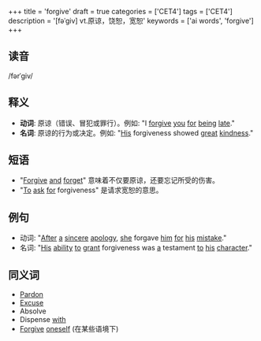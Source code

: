+++
title = 'forgive'
draft = true
categories = ['CET4']
tags = ['CET4']
description = '[fəˈgiv] vt.原谅，饶恕，宽恕'
keywords = ['ai words', 'forgive']
+++

## 读音
/fərˈɡiv/

## 释义
- **动词**: 原谅（错误、冒犯或罪行）。例如: "I [forgive](/zh/post/forgive/) [you](/zh/post/you/) [for](/zh/post/for/) [being](/zh/post/being/) [late](/zh/post/late/)." 
- **名词**: 原谅的行为或决定。例如: "[His](/zh/post/his/) forgiveness showed [great](/zh/post/great/) [kindness](/zh/post/kindness/)."

## 短语
- "[Forgive](/zh/post/forgive/) [and](/zh/post/and/) [forget](/zh/post/forget/)" 意味着不仅要原谅，还要忘记所受的伤害。
- "[To](/zh/post/to/) [ask](/zh/post/ask/) [for](/zh/post/for/) forgiveness" 是请求宽恕的意思。

## 例句
- 动词: "[After](/zh/post/after/) [a](/zh/post/a/) [sincere](/zh/post/sincere/) [apology](/zh/post/apology/), [she](/zh/post/she/) forgave [him](/zh/post/him/) [for](/zh/post/for/) [his](/zh/post/his/) [mistake](/zh/post/mistake/)."
- 名词: "[His](/zh/post/his/) [ability](/zh/post/ability/) [to](/zh/post/to/) [grant](/zh/post/grant/) forgiveness was [a](/zh/post/a/) testament [to](/zh/post/to/) [his](/zh/post/his/) [character](/zh/post/character/)."

## 同义词
- [Pardon](/zh/post/pardon/)
- [Excuse](/zh/post/excuse/)
- Absolve
- Dispense [with](/zh/post/with/)
- [Forgive](/zh/post/forgive/) [oneself](/zh/post/oneself/) (在某些语境下)
